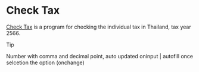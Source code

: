 # Check Tax
[Check Tax](https://kietpawpan.github.io/tax) is a program for checking the individual tax in Thailand, tax year 2566.

> [!TIP]
> Number with comma and decimal point, auto updated oninput | autofill once selcetion the option (onchange) 
